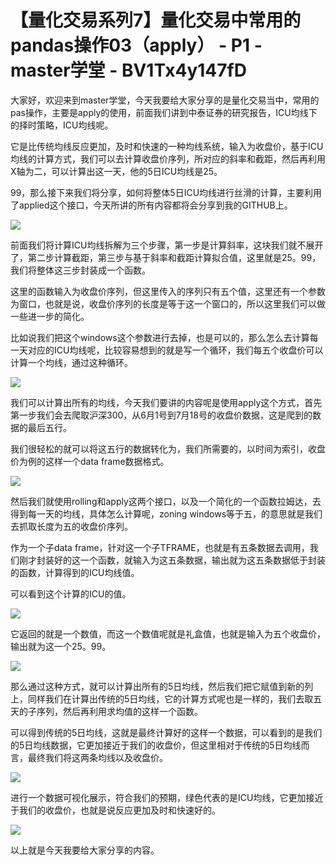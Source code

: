 # 【量化交易系列7】量化交易中常用的pandas操作03（apply） - P1 - master学堂 - BV1Tx4y147fD

大家好，欢迎来到master学堂，今天我要给大家分享的是量化交易当中，常用的pas操作，主要是apply的使用，前面我们讲到中泰证券的研究报告，ICU均线下的择时策略，ICU均线呢。

它是比传统均线反应更加，及时和快速的一种均线系统，输入为收盘价，基于ICU均线的计算方式，我们可以去计算收盘价序列，所对应的斜率和截距，然后再利用X轴为二，可以计算出这一天，他的5日ICU均线是25。

99，那么接下来我们将分享，如何将整体5日ICU均线进行丝滑的计算，主要利用了applied这个接口，今天所讲的所有内容都将会分享到我的GITHUB上。



![](img/8bbb6368a930562c36ba60f1c7ebcfa7_1.png)

前面我们将计算ICU均线拆解为三个步骤，第一步是计算斜率，这块我们就不展开了，第二步计算截距，第三步与基于斜率和截距计算拟合值，这里就是25。99，我们将整体这三步封装成一个函数。

这里的函数输入为收盘价序列，但这里传入的序列只有五个值，这里还有一个参数为窗口，也就是说，收盘价序列的长度是等于这一个窗口的，所以这里我们可以做一些进一步的简化。

比如说我们把这个windows这个参数进行去掉，也是可以的，那么怎么去计算每一天对应的ICU均线呢，比较容易想到的就是写一个循环，我们每五个收盘价可以计算一个均线，通过这种循环。



![](img/8bbb6368a930562c36ba60f1c7ebcfa7_3.png)

我们可以计算出所有的均线，今天我们要讲的内容呢是使用apply这个方式，首先第一步我们会去爬取沪深300，从6月1号到7月18号的收盘价数据，这是爬到的数据的最后五行。

我们很轻松的就可以将这五行的数据转化为，我们所需要的，以时间为索引，收盘价为例的这样一个data frame数据格式。



![](img/8bbb6368a930562c36ba60f1c7ebcfa7_5.png)

然后我们就使用rolling和apply这两个接口，以及一个简化的一个函数拉姆达，去得到每一天的均线，具体怎么计算呢，zoning windows等于五，的意思就是我们去抓取长度为五的收盘价序列。

作为一个子data frame，针对这一个子TFRAME，也就是有五条数据去调用，我们刚才封装好的这一个函数，就输入为这五条数据，输出就为这五条数据低于封装的函数，计算得到的ICU均线值。

可以看到这个计算的ICU的值。

![](img/8bbb6368a930562c36ba60f1c7ebcfa7_7.png)

它返回的就是一个数值，而这一个数值呢就是礼盒值，也就是输入为五个收盘价，输出就为这一个25。99。

![](img/8bbb6368a930562c36ba60f1c7ebcfa7_9.png)

那么通过这种方式，就可以计算出所有的5日均线，然后我们把它赋值到新的列上，同样我们在计算出传统的5日均线，它的计算方式呢也是一样的，我们去取五天的子序列，然后再利用求均值的这样一个函数。

可以得到传统的5日均线，这就是最终计算好的这样一个数据，可以看到的是我们的5日均线数据，它更加接近于我们的收盘价，但这里相对于传统的5日均线而言，最终我们将这两条均线以及收盘价。



![](img/8bbb6368a930562c36ba60f1c7ebcfa7_11.png)

进行一个数据可视化展示，符合我们的预期，绿色代表的是ICU均线，它更加接近于我们的收盘价，也就是说反应更加及时和快速好的。



![](img/8bbb6368a930562c36ba60f1c7ebcfa7_13.png)

以上就是今天我要给大家分享的内容。